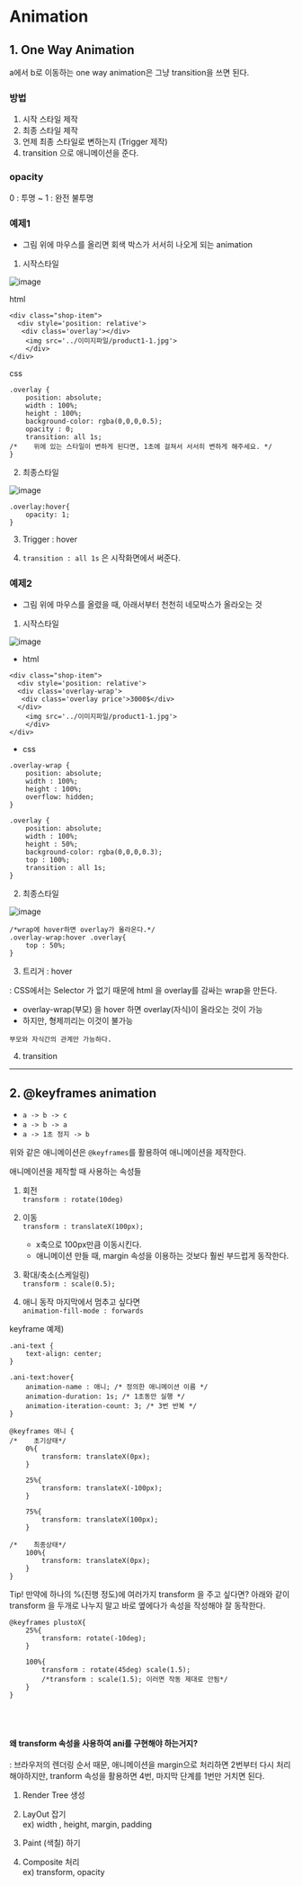 # Animation

## 1. One Way Animation
a에서 b로 이동하는 one way animation은 그냥 transition을 쓰면 된다. 

### 방법
1. 시작 스타일 제작
2. 최종 스타일 제작
3. 언제 최종 스타일로 변하는지 (Trigger 제작)
4. transition 으로 애니메이션을 준다. 

### opacity 
0 : 투명 ~ 1 : 완전 불투명  

### 예제1
* 그림 위에 마우스를 올리면 회색 박스가 서서히 나오게 되는 animation

1. 시작스타일 

![image](https://user-images.githubusercontent.com/63600953/136142159-a818ff27-fa61-439e-978f-83be4de7d292.png)

html 
```
<div class="shop-item">
  <div style='position: relative'>
   <div class='overlay'></div>
    <img src='../이미지파일/product1-1.jpg'>
    </div>
</div>
```

css

```
.overlay {
    position: absolute; 
    width : 100%;
    height : 100%; 
    background-color: rgba(0,0,0,0.5);
    opacity : 0;
    transition: all 1s; 
/*    위에 있는 스타일이 변하게 된다면, 1초에 걸쳐서 서서히 변하게 해주세요. */
}
```
2. 최종스타일
  
![image](https://user-images.githubusercontent.com/63600953/136142233-f90c94ab-22cd-4b57-9199-4c06bc1cb0c2.png)

```
.overlay:hover{
    opacity: 1; 
}

```

3. Trigger : hover


4. `transition : all 1s` 은 시작화면에서 써준다.  

### 예제2 

* 그림 위에 마우스를 올렸을 때, 아래서부터 천천히 네모박스가 올라오는 것

1. 시작스타일
   

![image](https://user-images.githubusercontent.com/63600953/136145127-64ba1de9-9061-4721-993d-00a8b5e47ba6.png)

* html 
```
<div class="shop-item">
  <div style='position: relative'>
  <div class='overlay-wrap'>
   <div class='overlay price'>3000$</div>
  </div>
    <img src='../이미지파일/product1-1.jpg'>
    </div>
</div>
```

* css

```
.overlay-wrap {
    position: absolute;
    width : 100%;
    height : 100%;
    overflow: hidden;
}

.overlay {
    position: absolute;
    width : 100%;
    height : 50%;
    background-color: rgba(0,0,0,0.3);
    top : 100%;
    transition : all 1s; 
}
```

2. 최종스타일

![image](https://user-images.githubusercontent.com/63600953/136145261-246a5a06-3ad3-4585-af52-2cf0cd2eede9.png)

```
/*wrap에 hover하면 overlay가 올라온다.*/
.overlay-wrap:hover .overlay{
    top : 50%;
}

```
3. 트리거 : hover

: CSS에서는 Selector 가 없기 때문에 html 을 overlay를 감싸는 wrap을 만든다. 

* overlay-wrap(부모) 을 hover 하면 overlay(자식)이 올라오는 것이 가능
* 하지만, 형제끼리는 이것이 불가능

```
부모와 자식간의 관계만 가능하다. 
```


4. transition 


---

## 2. @keyframes animation

* `a -> b -> c`
* `a -> b -> a`
* `a -> 1초 정지 -> b`

위와 같은 애니메이션은 `@keyframes`를 활용하여 애니메이션을 제작한다. 

애니메이션을 제작할 때 사용하는 속성들
1. 회전 </br>
   `transform : rotate(10deg)`


2. 이동 </br>
    `transform : translateX(100px);`
    * x축으로 100px만큼 이동시킨다.
    * 애니메이션 만들 때, margin 속성을 이용하는 것보다 훨씬 부드럽게 동작한다. 
    

3. 확대/축소(스케일링) </br>
    `transform : scale(0.5);`
   

4. 애니 동작 마지막에서 멈추고 싶다면 </br>
    `animation-fill-mode : forwards`

keyframe 예제) 

```
.ani-text {
    text-align: center;
}

.ani-text:hover{
    animation-name : 애니; /* 정의한 애니메이션 이름 */
    animation-duration: 1s; /* 1초동안 실행 */
    animation-iteration-count: 3; /* 3번 반복 */
}

@keyframes 애니 {
/*    초기상태*/
    0%{
        transform: translateX(0px);
    }
    
    25%{
        transform: translateX(-100px);
    }
    
    75%{
        transform: translateX(100px);
    }
    
/*    최종상태*/
    100%{
        transform: translateX(0px);
    }
}
```
Tip! 
만약에 하나의 %(진행 정도)에 여러가지 transform 을 주고 싶다면? 
아래와 같이 transform 을 두개로 나누지 말고 바로 옆에다가 속성을 작성해야 잘 동작한다. 
```
@keyframes plustoX{
    25%{
        transform: rotate(-10deg); 
    }
    
    100%{
        transform : rotate(45deg) scale(1.5);
        /*transform : scale(1.5); 이러면 작동 제대로 안됨*/
    }
}
```

</br></br>
#### 왜 transform 속성을 사용하여 ani를 구현해야 하는거지? 

: 브라우저의 렌더링 순서 때문, 애니메이션을 margin으로 처리하면 2번부터 다시 처리해야하지만, 
tranform 속성을 활용하면 4번, 마지막 단계를 1번만 거치면 된다. 


1. Render Tree 생성 
   

2. LayOut 잡기</br> 
   ex) width , height, margin, padding


3. Paint (색칠) 하기 


4. Composite 처리</br> 
   ex) transform, opacity 
   

